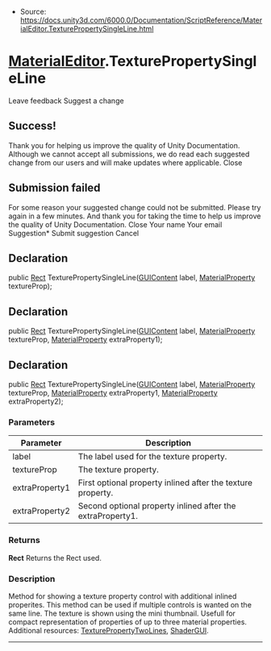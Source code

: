 * Source: https://docs.unity3d.com/6000.0/Documentation/ScriptReference/MaterialEditor.TexturePropertySingleLine.html

#  [MaterialEditor](https://docs.unity3d.com/6000.0/Documentation/ScriptReference/MaterialEditor.html).TexturePropertySingleLine
Leave feedback
Suggest a change
## Success!
Thank you for helping us improve the quality of Unity Documentation. Although we cannot accept all submissions, we do read each suggested change from our users and will make updates where applicable.
Close
## Submission failed
For some reason your suggested change could not be submitted. Please <a>try again</a> in a few minutes. And thank you for taking the time to help us improve the quality of Unity Documentation.
Close
Your name Your email Suggestion* Submit suggestion
Cancel
## Declaration
public [Rect](https://docs.unity3d.com/6000.0/Documentation/ScriptReference/Rect.html) TexturePropertySingleLine([GUIContent](https://docs.unity3d.com/6000.0/Documentation/ScriptReference/GUIContent.html) label, [MaterialProperty](https://docs.unity3d.com/6000.0/Documentation/ScriptReference/MaterialProperty.html) textureProp); 
## Declaration
public [Rect](https://docs.unity3d.com/6000.0/Documentation/ScriptReference/Rect.html) TexturePropertySingleLine([GUIContent](https://docs.unity3d.com/6000.0/Documentation/ScriptReference/GUIContent.html) label, [MaterialProperty](https://docs.unity3d.com/6000.0/Documentation/ScriptReference/MaterialProperty.html) textureProp, [MaterialProperty](https://docs.unity3d.com/6000.0/Documentation/ScriptReference/MaterialProperty.html) extraProperty1); 
## Declaration
public [Rect](https://docs.unity3d.com/6000.0/Documentation/ScriptReference/Rect.html) TexturePropertySingleLine([GUIContent](https://docs.unity3d.com/6000.0/Documentation/ScriptReference/GUIContent.html) label, [MaterialProperty](https://docs.unity3d.com/6000.0/Documentation/ScriptReference/MaterialProperty.html) textureProp, [MaterialProperty](https://docs.unity3d.com/6000.0/Documentation/ScriptReference/MaterialProperty.html) extraProperty1, [MaterialProperty](https://docs.unity3d.com/6000.0/Documentation/ScriptReference/MaterialProperty.html) extraProperty2); 
### Parameters
Parameter | Description  
---|---  
label | The label used for the texture property.  
textureProp | The texture property.  
extraProperty1 | First optional property inlined after the texture property.  
extraProperty2 | Second optional property inlined after the extraProperty1.  
### Returns
**Rect** Returns the Rect used. 
### Description
Method for showing a texture property control with additional inlined properites.
This method can be used if multiple controls is wanted on the same line. The texture is shown using the mini thumbnail. Usefull for compact representation of properties of up to three material properties. Additional resources: [TexturePropertyTwoLines](https://docs.unity3d.com/6000.0/Documentation/ScriptReference/MaterialEditor.TexturePropertyTwoLines.html), [ShaderGUI](https://docs.unity3d.com/6000.0/Documentation/ScriptReference/ShaderGUI.html).
* * *
